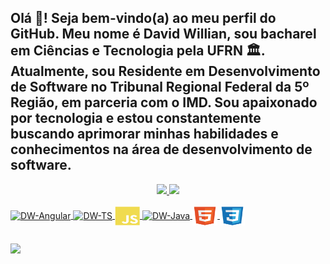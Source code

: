## Olá 👋! Seja bem-vindo(a) ao meu perfil do GitHub. Meu nome é David Willian, sou bacharel em Ciências e Tecnologia pela UFRN 🏛. Atualmente, sou Residente em Desenvolvimento de Software no Tribunal Regional Federal da 5º Região, em parceria com o IMD. Sou apaixonado por tecnologia e estou constantemente buscando aprimorar minhas habilidades e conhecimentos na área de desenvolvimento de software.

<div align="center">
  <a href="https://github.com/DavidWillian7">
  <img height="170em" src="https://github-readme-stats.vercel.app/api?username=DavidWillian7&show_icons=true&theme=dark&include_all_commits=true&count_private=true"/>
  <img height="170em" src="https://github-readme-stats.vercel.app/api/top-langs/?username=DavidWillian7&layout=compact&langs_count=7&theme=dark"/>
</div>
<div style="display: inline_block"><br>
  <img align="center" alt="DW-Angular" height="30" width="40" src="https://icongr.am/devicon/angularjs-original.svg?size=128&color=currentColor">
  <img align="center" alt="DW-TS" height="30" width="40" src="https://cdn.jsdelivr.net/gh/devicons/devicon/icons/typescript/typescript-original.svg">
  <img align="center" alt="DW-JS" height="30" width="40" src="https://raw.githubusercontent.com/devicons/devicon/master/icons/javascript/javascript-plain.svg">
  <img align="center" alt="DW-Java" height="30" width="40" src="https://icongr.am/devicon/java-original-wordmark.svg?size=128&color=currentColor">
  <img align="center" alt="DW-HTML" height="30" width="40" src="https://raw.githubusercontent.com/devicons/devicon/master/icons/html5/html5-original.svg">
  <img align="center" alt="DW-CSS" height="30" width="40" src="https://raw.githubusercontent.com/devicons/devicon/master/icons/css3/css3-original.svg">
</div>

##  

<div>
  <a href="https://www.linkedin.com/in/davidWillianPJ"><img src="https://img.shields.io/badge/-LinkedIn-%230077B5?style=for-the-badge&logo=linkedin&logoColor=white" target="_blank"></a> 
  
</div>
